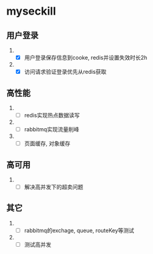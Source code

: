 # myseckill

## 用户登录
1. - [x] 用户登录保存信息到cooke, redis并设置失效时长2h
2. - [x] 访问请求验证登录优先从redis获取
## 高性能
1. - [ ] redis实现热点数据读写
2. - [ ] rabbitmq实现流量削峰
3. - [ ] 页面缓存, 对象缓存
## 高可用
1. - [ ] 解决高并发下的超卖问题
## 其它
1. - [ ] rabbitmq的exchage, queue, routeKey等测试
2. - [ ] 测试高并发
